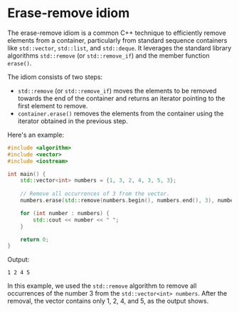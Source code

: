 # Erase-remove idiom

The erase-remove idiom is a common C++ technique to efficiently remove elements from a container, particularly from standard sequence containers like `std::vector`, `std::list`, and `std::deque`. It leverages the standard library algorithms `std::remove` (or `std::remove_if`) and the member function `erase()`.

The idiom consists of two steps:
- `std::remove` (or `std::remove_if`) moves the elements to be removed towards the end of the container and returns an iterator pointing to the first element to remove.
- `container.erase()` removes the elements from the container using the iterator obtained in the previous step.

Here's an example:

```cpp
#include <algorithm>
#include <vector>
#include <iostream>

int main() {
    std::vector<int> numbers = {1, 3, 2, 4, 3, 5, 3};
    
    // Remove all occurrences of 3 from the vector.
    numbers.erase(std::remove(numbers.begin(), numbers.end(), 3), numbers.end());

    for (int number : numbers) {
        std::cout << number << " ";
    }

    return 0;
}
```

Output:

```
1 2 4 5
```

In this example, we used the `std::remove` algorithm to remove all occurrences of the number 3 from the `std::vector<int> numbers`. After the removal, the vector contains only 1, 2, 4, and 5, as the output shows.